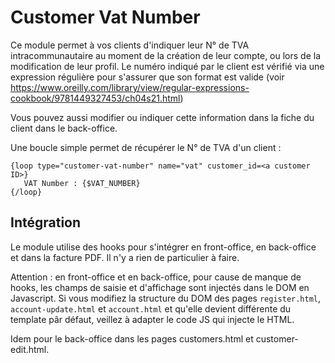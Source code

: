 # Customer Vat Number

Ce module permet à vos clients d'indiquer leur N° de TVA intracommunautaire au moment de la création de leur compte, ou
lors de la modification de leur profil. Le numéro indiqué par le client est vérifié via une expression régulière pour
s'assurer que son format est valide (voir https://www.oreilly.com/library/view/regular-expressions-cookbook/9781449327453/ch04s21.html)

Vous pouvez aussi modifier ou indiquer cette information dans la fiche du client dans le back-office.

Une boucle simple permet de récupérer le N° de TVA d'un client :

```
{loop type="customer-vat-number" name="vat" customer_id=<a customer ID>}
   VAT Number : {$VAT_NUMBER}
{/loop}
```

## Intégration 

Le module utilise des hooks pour s'intégrer en front-office, en back-office et dans la facture PDF. Il n'y a rien de
particulier à faire.

Attention : en front-office et en back-office, pour cause de manque de hooks, les champs de saisie et d'affichage
sont injectés dans le DOM en Javascript. Si vous modifiez la structure du DOM des pages `register.html`, `account-update.html` 
et `account.html` et qu'elle devient différente du template pâr défaut, veillez à adapter le code JS qui injecte le HTML.

Idem pour le back-office dans les pages customers.html et customer-edit.html.
